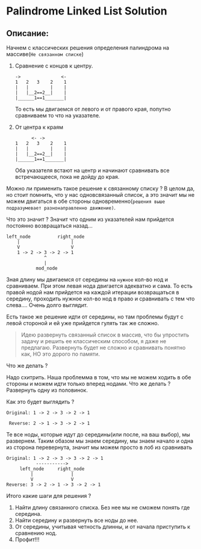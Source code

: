 # Palindrome Linked List Solution

## Описание:

Начнем с классических решения определения палиндрома на массиве(`Не связанном списке`)

1. Сравнение с концов к центру.

    ```
    ->               <-
    1   2   3    2    1
    |   |        |    |
    |   |__2==2__|    |
    |______1==1_______|
    ```

    То есть мы двигаемся от левого и от правого края, попутно сравниваем то что на указателе.

2. От центра к краям

    ```
          <- ->        
    1   2   3    2    1
    |   |        |    |
    |   |__2==2__|    |
    |______1==1_______|
    ```

    Оба указателя встают на центр и начинают сравнивать все встречающееся, пока не дойду до края.


Можно ли применить такое решение к связанному списку ? В целом да, но стоит помнить, что у нас одновсвязанный список, а это значит мы не можем двигаться в обе стороны одновременно(`решения выше подразумевает разнонаправленно движение)`.

Что это значит ? Значит что одним из указателей нам прийдется постоянно возвращаться назад...

```
left_node          right_node
    |                   |
    V                   V
    1 -> 2 -> 3 -> 2 -> 1
              ^
              |
           mod_node
```

Зная длину мы двигаемся от середины на `нужное` кол-во нод и сравниваем. При этом левая нода двигается адекватно и сама. То есть правой нодой нам прийдется на каждой итерации возвращаться в середину, проходить нужное кол-во нод в право и сравнивать с тем что слева.... Очень долго выглядит.

Есть такое же решение идти от середины, но там проблемы будут с левой стороной и ей уже прийдется гулять так же сложно.

> Идею развернуть связанный список в массив, что бы упростить задачу и решить ее классическим способом, я даже не предлагаю. Развернуть будет не сложно и сравнивать понятно как, НО это дорого по памяти.

Что же делать ?

Надо схитрить. Наша проблемма в том, что мы не можем ходить в обе стороны и можем идти только вперед нодами. Что же делать ? Развернуть одну из половинок.

Как это будет выглядить ?

```
Original: 1 -> 2 -> 3 -> 2 -> 1

 Reverse: 2 -> 1 -> 3 -> 2 -> 1
```

Те все ноды, которые идут до середины(или после, на ваш выбор), мы развернем. Таким обазом мы знаем середину, мы знаем начало и одна из сторона перевернута, значит мы можем просто в лоб из сравнивать



 ```
 Original: 1 -> 2 -> 3 -> 3 -> 2 -> 1
            ----------->
      left_node     right_node
          |              |
          V              V
Reverse: 3 -> 2 -> 1 -> 3 -> 2 -> 1 
```

Итого какие шаги для решения ?

1. Найти длину связанного списка. Без нее мы не сможем понять где середина.
2. Найти середину и развернуть все ноды до нее.
3. От середины, учитывая четность длинны, и от начала приступить к сравнению нод.
4. Профит!!!
